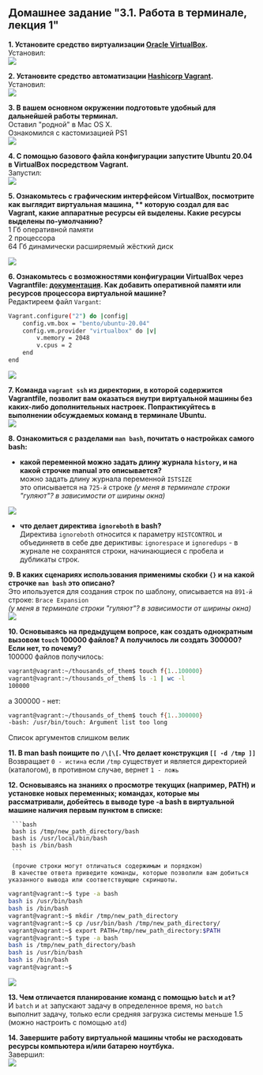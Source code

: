 ## Домашнее задание  "3.1. Работа в терминале, лекция 1"

**1. Установите средство виртуализации [Oracle VirtualBox](https://www.virtualbox.org/).**  
Установил:  
![](img/sc_01.png)


**2. Установите средство автоматизации [Hashicorp Vagrant](https://www.vagrantup.com/).**  
Установил:  
![](img/sc_02.png)


**3. В вашем основном окружении подготовьте удобный для дальнейшей работы терминал.**  
Оставил "родной" в Mac OS X.  
Ознакомился с кастомизацией PS1   
![](img/sc_03.png)

**4. С помощью базового файла конфигурации запустите Ubuntu 20.04 в VirtualBox посредством Vagrant.**   
Запустил:  
![](img/sc_04.png)

**5. Ознакомьтесь с графическим интерфейсом VirtualBox, посмотрите как выглядит виртуальная машина, **
которую создал для вас Vagrant, какие аппаратные ресурсы ей выделены. 
Какие ресурсы выделены по-умолчанию?**    
1 Гб оперативной памяти  
2 процессора  
64 Гб динамически расширяемый жёсткий диск  

![](img/sc_05.png)


**6. Ознакомьтесь с возможностями конфигурации VirtualBox через Vagrantfile: [документация](https://www.vagrantup.com/docs/providers/virtualbox/configuration.html). 
Как добавить оперативной памяти или ресурсов процессора виртуальной машине?**  
Редактиреем файл `Vargant`:
```bash
Vagrant.configure("2") do |config|
    config.vm.box = "bento/ubuntu-20.04"
    config.vm.provider "virtualbox" do |v|
	    v.memory = 2048
	    v.cpus = 2
    end
end
```
![](img/sc_06.png)


**7. Команда `vagrant ssh` из директории, в которой содержится Vagrantfile, позволит вам оказаться внутри виртуальной машины без каких-либо дополнительных настроек. 
Попрактикуйтесь в выполнении обсуждаемых команд в терминале Ubuntu.**   
![](img/sc_07.png)



**8. Ознакомиться с разделами `man bash`, почитать о настройках самого bash:**
  * __какой переменной можно задать длину журнала `history`, и на какой строчке manual это описывается?__  
 можно задать длину журнала переменной `ISTSIZE`  
 это описывается на `725-й` строке  *(у меня в терминале строки "гуляют"? в зависимости от ширины окна)*

![](img/sc_08_1.png)
  * __что делает директива `ignoreboth` в bash?__  
  Директива `ignoreboth`  относится к параметру `HISTCONTROL`  и объединяетв в себе две дериктивы: `ignorespace` и `ignoredups` - 
в журнале не сохранятся строки, начинающиеся с пробела и дубликаты строк.  
  

**9. В каких сценариях использования применимы скобки `{}` и на какой строчке `man bash` это описано?**  
Это ипользуется для создания строк по шаблону, описывается на `891-й` строке:  `Brace Expansion`  
*(у меня в терминале строки "гуляют"? в зависимости от ширины окна)*  
![](img/sc_09.png)

**10. Основываясь на предыдущем вопросе, как создать однократным вызовом `touch` 100000 файлов? 
А получилось ли создать 300000? Если нет, то почему?**  
100000 файлов получилось:
```bash
vagrant@vagrant:~/thousands_of_them$ touch f{1..100000}
vagrant@vagrant:~/thousands_of_them$ ls -1 | wc -l
100000
```
а 300000 - нет:
```bash
vagrant@vagrant:~/thousands_of_them$ touch f{1..300000}
-bash: /usr/bin/touch: Argument list too long
```
Список аргументов слишком велик  


**11. В man bash поищите по `/\[\[`. Что делает конструкция `[[ -d /tmp ]]`**   
Возвращает `0 - истина` если `/tmp` существует и является директорией (каталогом), в противном случае, вернет `1 - ложь`


**12. Основываясь на знаниях о просмотре текущих (например, PATH) и установке новых переменных; командах,
которые мы рассматривали, добейтесь в выводе type -a bash в виртуальной машине наличия первым пунктом в списке:**

     ```bash
     bash is /tmp/new_path_directory/bash
     bash is /usr/local/bin/bash
     bash is /bin/bash
     ```

     (прочие строки могут отличаться содержимым и порядком)
     В качестве ответа приведите команды, которые позволили вам добиться указанного вывода или соответствующие скриншоты.

```bash
vagrant@vagrant:~$ type -a bash
bash is /usr/bin/bash
bash is /bin/bash
vagrant@vagrant:~$ mkdir /tmp/new_path_directory
vagrant@vagrant:~$ cp /usr/bin/bash /tmp/new_path_directory/
vagrant@vagrant:~$ export PATH=/tmp/new_path_directory:$PATH
vagrant@vagrant:~$ type -a bash
bash is /tmp/new_path_directory/bash
bash is /usr/bin/bash
bash is /bin/bash
vagrant@vagrant:~$ 
```
![](img/sc_12.png)

**13. Чем отличается планирование команд с помощью `batch` и `at`?**  
И `batch` и `at` запускают задачу в определенное время, но `batch` выполнит задачу, только если средняя загрузка системы 
меньше 1.5 (можно настроить с помощью `atd`)

**14. Завершите работу виртуальной машины чтобы не расходовать ресурсы компьютера и/или батарею ноутбука.**  
Завершил:  
![](img/sc_14.png)
 